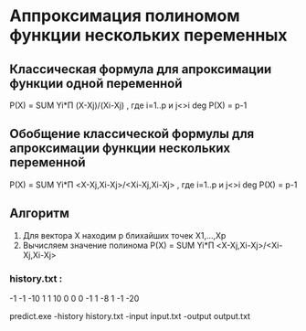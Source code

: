 ﻿# Аппроксимация полиномом функции нескольких переменных
## Классическая формула для апроксимации функции одной переменной
P(X) = SUM Yi*П (X-Xj)/(Xi-Xj) , где i=1..p и j<>i
deg P(X) = p-1
## Обобщение классической формулы для апроксимации функции нескольких переменной
P(X) = SUM Yi*П <X-Xj,Xi-Xj>/<Xi-Xj,Xi-Xj> , где i=1..p и j<>i
deg P(X) = p-1
## Алгоритм
1. Для вектора X находим p блихайших точек X1,...,Xp
2. Вычисляем значение полинома P(X) = SUM Yi*П <X-Xj,Xi-Xj>/<Xi-Xj,Xi-Xj> 

### history.txt :
-1 -1 -10
1 1 10
0 0 0
-1 1 -8
1 -1 -20

predict.exe -history history.txt -input input.txt -output output.txt